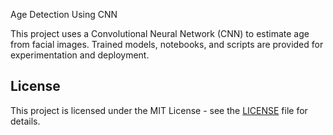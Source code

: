 Age Detection Using CNN

This project uses a Convolutional Neural Network (CNN) to estimate age from facial images. Trained models, notebooks, and scripts are provided for experimentation and deployment.

## License

This project is licensed under the MIT License - see the [LICENSE](LICENSE) file for details.
